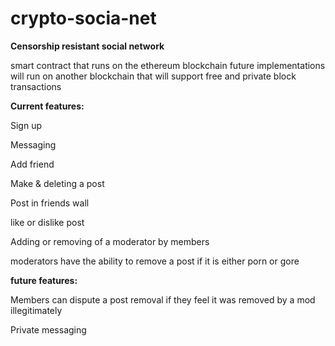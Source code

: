 # crypto-socia-net

<b>Censorship resistant social network</b>


smart contract that runs on the ethereum blockchain
future implementations will run on another blockchain that will support free and private block transactions


<b>Current features:</b>

Sign up

Messaging

Add friend

Make & deleting a post

Post in friends wall

like or dislike post

Adding or removing of a moderator by members 

moderators have the ability to remove a post if it is either porn or gore


<b>future features:</b>

Members can dispute a post removal if they feel it was removed by a mod illegitimately 

Private messaging
